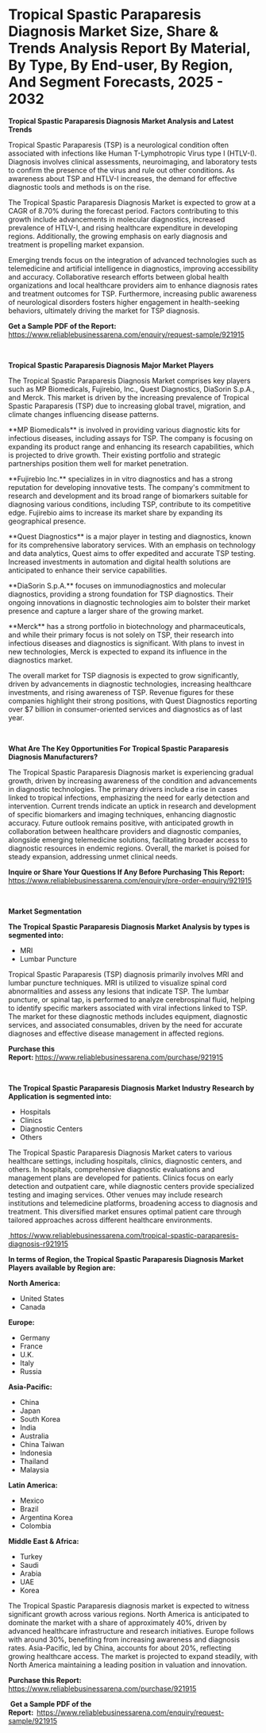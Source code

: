 <p><h1>Tropical Spastic Paraparesis Diagnosis Market Size, Share & Trends Analysis Report By Material, By Type, By End-user, By Region, And Segment Forecasts, 2025 - 2032</h1></p><p><strong>Tropical Spastic Paraparesis Diagnosis Market Analysis and Latest Trends</strong></p>
<p><p>Tropical Spastic Paraparesis (TSP) is a neurological condition often associated with infections like Human T-Lymphotropic Virus type I (HTLV-I). Diagnosis involves clinical assessments, neuroimaging, and laboratory tests to confirm the presence of the virus and rule out other conditions. As awareness about TSP and HTLV-I increases, the demand for effective diagnostic tools and methods is on the rise.</p><p>The Tropical Spastic Paraparesis Diagnosis Market is expected to grow at a CAGR of 8.70% during the forecast period. Factors contributing to this growth include advancements in molecular diagnostics, increased prevalence of HTLV-I, and rising healthcare expenditure in developing regions. Additionally, the growing emphasis on early diagnosis and treatment is propelling market expansion.</p><p>Emerging trends focus on the integration of advanced technologies such as telemedicine and artificial intelligence in diagnostics, improving accessibility and accuracy. Collaborative research efforts between global health organizations and local healthcare providers aim to enhance diagnosis rates and treatment outcomes for TSP. Furthermore, increasing public awareness of neurological disorders fosters higher engagement in health-seeking behaviors, ultimately driving the market for TSP diagnosis.</p></p>
<p><strong>Get a Sample PDF of the Report:&nbsp;</strong> <a href="https://www.reliablebusinessarena.com/enquiry/request-sample/921915?utm_campaign=3028&utm_medium=2&utm_source=Github&utm_content=ia&utm_term=16042025&utm_id=tropical-spastic-paraparesis-diagnosis">https://www.reliablebusinessarena.com/enquiry/request-sample/921915</a></p>
<p>&nbsp;</p>
<p><strong>Tropical Spastic Paraparesis Diagnosis Major Market Players</strong></p>
<p><p>The Tropical Spastic Paraparesis Diagnosis Market comprises key players such as MP Biomedicals, Fujirebio, Inc., Quest Diagnostics, DiaSorin S.p.A., and Merck. This market is driven by the increasing prevalence of Tropical Spastic Paraparesis (TSP) due to increasing global travel, migration, and climate changes influencing disease patterns.</p><p>**MP Biomedicals** is involved in providing various diagnostic kits for infectious diseases, including assays for TSP. The company is focusing on expanding its product range and enhancing its research capabilities, which is projected to drive growth. Their existing portfolio and strategic partnerships position them well for market penetration.</p><p>**Fujirebio Inc.** specializes in in vitro diagnostics and has a strong reputation for developing innovative tests. The company's commitment to research and development and its broad range of biomarkers suitable for diagnosing various conditions, including TSP, contribute to its competitive edge. Fujirebio aims to increase its market share by expanding its geographical presence.</p><p>**Quest Diagnostics** is a major player in testing and diagnostics, known for its comprehensive laboratory services. With an emphasis on technology and data analytics, Quest aims to offer expedited and accurate TSP testing. Increased investments in automation and digital health solutions are anticipated to enhance their service capabilities.</p><p>**DiaSorin S.p.A.** focuses on immunodiagnostics and molecular diagnostics, providing a strong foundation for TSP diagnostics. Their ongoing innovations in diagnostic technologies aim to bolster their market presence and capture a larger share of the growing market.</p><p>**Merck** has a strong portfolio in biotechnology and pharmaceuticals, and while their primary focus is not solely on TSP, their research into infectious diseases and diagnostics is significant. With plans to invest in new technologies, Merck is expected to expand its influence in the diagnostics market.</p><p>The overall market for TSP diagnosis is expected to grow significantly, driven by advancements in diagnostic technologies, increasing healthcare investments, and rising awareness of TSP. Revenue figures for these companies highlight their strong positions, with Quest Diagnostics reporting over $7 billion in consumer-oriented services and diagnostics as of last year.</p></p>
<p>&nbsp;</p>
<p><strong>What Are The Key Opportunities For Tropical Spastic Paraparesis Diagnosis Manufacturers?</strong></p>
<p><p>The Tropical Spastic Paraparesis Diagnosis market is experiencing gradual growth, driven by increasing awareness of the condition and advancements in diagnostic technologies. The primary drivers include a rise in cases linked to tropical infections, emphasizing the need for early detection and intervention. Current trends indicate an uptick in research and development of specific biomarkers and imaging techniques, enhancing diagnostic accuracy. Future outlook remains positive, with anticipated growth in collaboration between healthcare providers and diagnostic companies, alongside emerging telemedicine solutions, facilitating broader access to diagnostic resources in endemic regions. Overall, the market is poised for steady expansion, addressing unmet clinical needs.</p></p>
<p><strong>Inquire or Share Your Questions If Any Before Purchasing This Report:</strong> <a href="https://www.reliablebusinessarena.com/enquiry/pre-order-enquiry/921915?utm_campaign=3028&utm_medium=2&utm_source=Github&utm_content=ia&utm_term=16042025&utm_id=tropical-spastic-paraparesis-diagnosis">https://www.reliablebusinessarena.com/enquiry/pre-order-enquiry/921915</a></p>
<p>&nbsp;</p>
<p><strong>Market Segmentation</strong></p>
<p><strong>The Tropical Spastic Paraparesis Diagnosis Market Analysis by types is segmented into:</strong></p>
<p><ul><li>MRI</li><li>Lumbar Puncture</li></ul></p>
<p><p>Tropical Spastic Paraparesis (TSP) diagnosis primarily involves MRI and lumbar puncture techniques. MRI is utilized to visualize spinal cord abnormalities and assess any lesions that indicate TSP. The lumbar puncture, or spinal tap, is performed to analyze cerebrospinal fluid, helping to identify specific markers associated with viral infections linked to TSP. The market for these diagnostic methods includes equipment, diagnostic services, and associated consumables, driven by the need for accurate diagnoses and effective disease management in affected regions.</p></p>
<p><strong>Purchase this Report:&nbsp;</strong><a href="https://www.reliablebusinessarena.com/purchase/921915?utm_campaign=3028&utm_medium=2&utm_source=Github&utm_content=ia&utm_term=16042025&utm_id=tropical-spastic-paraparesis-diagnosis">https://www.reliablebusinessarena.com/purchase/921915</a></p>
<p>&nbsp;</p>
<p><strong>The Tropical Spastic Paraparesis Diagnosis Market Industry Research by Application is segmented into:</strong></p>
<p><ul><li>Hospitals</li><li>Clinics</li><li>Diagnostic Centers</li><li>Others</li></ul></p>
<p><p>The Tropical Spastic Paraparesis Diagnosis Market caters to various healthcare settings, including hospitals, clinics, diagnostic centers, and others. In hospitals, comprehensive diagnostic evaluations and management plans are developed for patients. Clinics focus on early detection and outpatient care, while diagnostic centers provide specialized testing and imaging services. Other venues may include research institutions and telemedicine platforms, broadening access to diagnosis and treatment. This diversified market ensures optimal patient care through tailored approaches across different healthcare environments.</p></p>
<p><a href="https://www.reliablebusinessarena.com/tropical-spastic-paraparesis-diagnosis-r921915?utm_campaign=3028&utm_medium=2&utm_source=Github&utm_content=ia&utm_term=16042025&utm_id=tropical-spastic-paraparesis-diagnosis">&nbsp;https://www.reliablebusinessarena.com/tropical-spastic-paraparesis-diagnosis-r921915</a></p>
<p><strong>In terms of Region, the Tropical Spastic Paraparesis Diagnosis Market Players available by Region are:</strong></p>
<p>
    <p> <strong> North America: </strong>
        <ul>
            <li>United States</li>
            <li>Canada</li>
        </ul>
        </p> 
    <p> <strong> Europe: </strong>
        <ul>
            <li>Germany</li>
            <li>France</li>
            <li>U.K.</li>
            <li>Italy</li>
            <li>Russia</li>
        </ul>
        </p> 
    <p> <strong> Asia-Pacific: </strong>
        <ul>
            <li>China</li>
            <li>Japan</li>
            <li>South Korea</li>
            <li>India</li>
            <li>Australia</li>
            <li>China Taiwan</li>
            <li>Indonesia</li>
            <li>Thailand</li>
            <li>Malaysia</li>
        </ul>
        </p> 
    <p> <strong> Latin America: </strong>
        <ul>
            <li>Mexico</li>
            <li>Brazil</li>
            <li>Argentina Korea</li>
            <li>Colombia</li>
        </ul>
        </p> 
    <p> <strong> Middle East & Africa: </strong>
        <ul>
            <li>Turkey</li>
            <li>Saudi</li>
            <li>Arabia</li>
            <li>UAE</li>
            <li>Korea</li>
        </ul>
    </p>
    </p>
<p><p>The Tropical Spastic Paraparesis diagnosis market is expected to witness significant growth across various regions. North America is anticipated to dominate the market with a share of approximately 40%, driven by advanced healthcare infrastructure and research initiatives. Europe follows with around 30%, benefiting from increasing awareness and diagnosis rates. Asia-Pacific, led by China, accounts for about 20%, reflecting growing healthcare access. The market is projected to expand steadily, with North America maintaining a leading position in valuation and innovation.</p></p>
<p><strong>Purchase this Report: </strong><a href="https://www.reliablebusinessarena.com/purchase/921915?utm_campaign=3028&utm_medium=2&utm_source=Github&utm_content=ia&utm_term=16042025&utm_id=tropical-spastic-paraparesis-diagnosis">https://www.reliablebusinessarena.com/purchase/921915</a></p>
<p>&nbsp;<strong>Get a Sample PDF of the Report:&nbsp;&nbsp;</strong><a href="https://www.reliablebusinessarena.com/enquiry/request-sample/921915?utm_campaign=3028&utm_medium=2&utm_source=Github&utm_content=ia&utm_term=16042025&utm_id=tropical-spastic-paraparesis-diagnosis">https://www.reliablebusinessarena.com/enquiry/request-sample/921915</a></p>
<p><strong></strong></p>
<p><p></p><p></p><p></p></p>